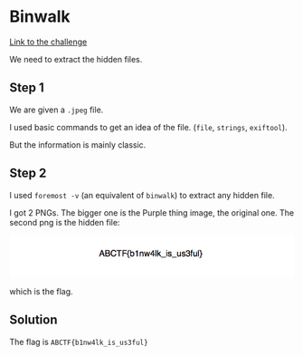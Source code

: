 # Binwalk
[Link to the challenge](https://ctflearn.com/challenge/108)

We need to extract the hidden files.

## Step 1
We are given a `.jpeg` file.

I used basic commands to get an idea of the file. (`file`, `strings`, `exiftool`). 

But the information is mainly classic.

## Step 2
I used `foremost -v` (an equivalent of `binwalk`) to extract any hidden file.

I got 2 PNGs. The bigger one is the Purple thing image, the original one. The second png is the hidden file:
<p align="center">
    <img src="00000299.png">
</p>

which is the flag.


## Solution
The flag is `ABCTF{b1nw4lk_is_us3ful}`